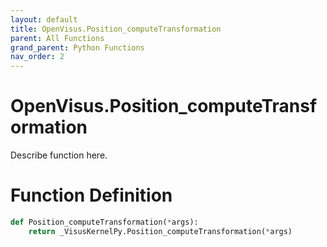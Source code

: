 ```yaml
---
layout: default
title: OpenVisus.Position_computeTransformation
parent: All Functions
grand_parent: Python Functions
nav_order: 2
---
```


# OpenVisus.Position_computeTransformation

Describe function here.

# Function Definition

```python
def Position_computeTransformation(*args):
    return _VisusKernelPy.Position_computeTransformation(*args)
```